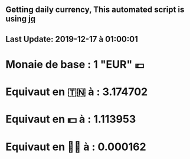 ## Getting daily currency, This automated script is using [jq](https://stedolan.github.io/jq/)
## Last Update:  2019-12-17 à 01:00:01
 # Monaie de base : 1 "EUR" 💶 
 # Equivaut en 🇹🇳 à :  3.174702 
 # Equivaut en 💵 à : 1.113953
 # Equivaut en 🐱‍💻 à :  0.000162
